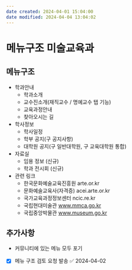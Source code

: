 ```yaml
---
date created: 2024-04-01 15:04:00
date modified: 2024-04-04 13:04:02
---
```


# 메뉴구조 미술교육과

## 메뉴구조

- 학과안내
  - 학과소개
  - 교수진소개(재직교수 / 명예교수 탭 기능)
  - 교육과정안내
  - 찾아오시는 길
- 학사정보
  - 학사일정
  - 학부 공지(구 공지사항)
  - 대학원 공지(구 일반대학원, 구 교육대학원 통합)
- 자료실
  - 임용 정보 (신규)
  - 학과 전시회 (신규)
- 관련 링크
  - 한국문화예술교육진흥원 arte.or.kr
  - 문화예술교육사(자격증) acei.arte.or.kr
  - 국가교육과정정보센터 ncic.re.kr
  - 국립현대미술관 www.mmca.go.kr
  - 국립중앙박물관 www.museum.go.kr

## 추가사항

- 커뮤니티에 있는 메뉴 모두 포기
- [x] 메뉴 구조 검토 요청 발송 ✅ 2024-04-02
